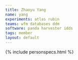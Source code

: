```yaml
---
title: Zhaoyu Yang
name: yang
experiments: atlas rubin
teams: wfm databases ddm
software: panda harvester idds
tags: member
layout: default
---
```


{% include personspecs.html %}
